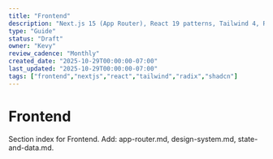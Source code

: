 ```yaml
---
title: "Frontend"
description: "Next.js 15 (App Router), React 19 patterns, Tailwind 4, Radix/shadcn (scaffold)."
type: "Guide"
status: "Draft"
owner: "Kevy"
review_cadence: "Monthly"
created_date: "2025-10-29T00:00:00-07:00"
last_updated: "2025-10-29T00:00:00-07:00"
tags: ["frontend","nextjs","react","tailwind","radix","shadcn"]
---
```


# Frontend

Section index for Frontend. Add: app-router.md, design-system.md, state-and-data.md.


